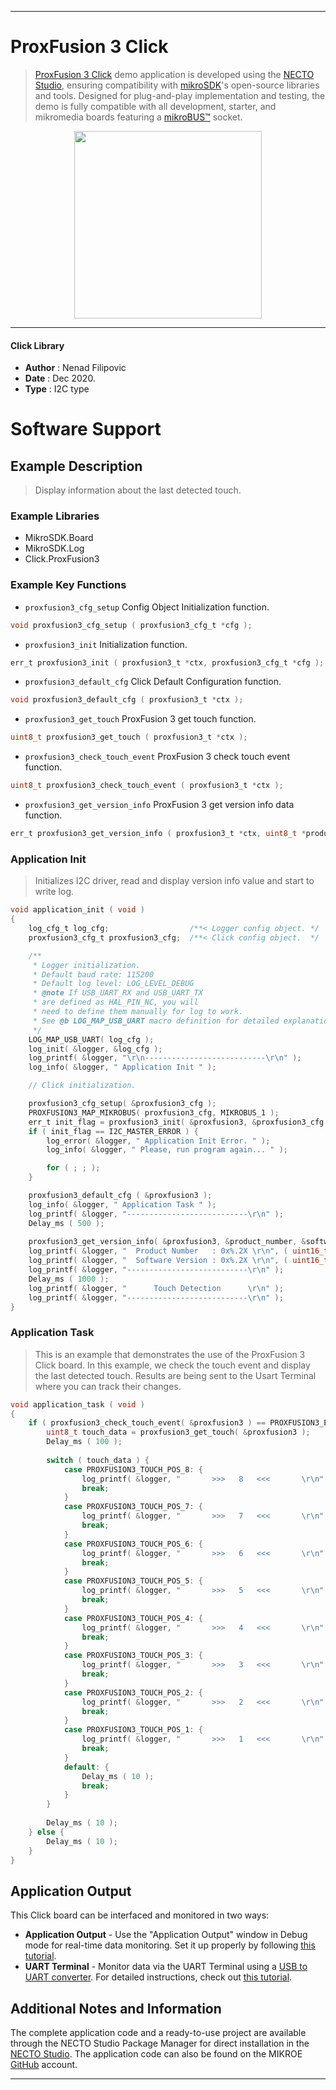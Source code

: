 
---
# ProxFusion 3 Click

> [ProxFusion 3 Click](https://www.mikroe.com/?pid_product=MIKROE-4469) demo application is developed using
the [NECTO Studio](https://www.mikroe.com/necto), ensuring compatibility with [mikroSDK](https://www.mikroe.com/mikrosdk)'s
open-source libraries and tools. Designed for plug-and-play implementation and testing, the demo is fully compatible with
all development, starter, and mikromedia boards featuring a [mikroBUS&trade;](https://www.mikroe.com/mikrobus) socket.

<p align="center">
  <img src="https://www.mikroe.com/?pid_product=MIKROE-4469&image=1" height=300px>
</p>

---

#### Click Library

- **Author**        : Nenad Filipovic
- **Date**          : Dec 2020.
- **Type**          : I2C type

# Software Support

## Example Description

> Display information about the last detected touch.

### Example Libraries

- MikroSDK.Board
- MikroSDK.Log
- Click.ProxFusion3

### Example Key Functions

- `proxfusion3_cfg_setup` Config Object Initialization function.
```c
void proxfusion3_cfg_setup ( proxfusion3_cfg_t *cfg );
```

- `proxfusion3_init` Initialization function.
```c
err_t proxfusion3_init ( proxfusion3_t *ctx, proxfusion3_cfg_t *cfg );
```

- `proxfusion3_default_cfg` Click Default Configuration function.
```c
void proxfusion3_default_cfg ( proxfusion3_t *ctx );
```

- `proxfusion3_get_touch` ProxFusion 3 get touch function.
```c
uint8_t proxfusion3_get_touch ( proxfusion3_t *ctx );
```

- `proxfusion3_check_touch_event` ProxFusion 3 check touch event function.
```c
uint8_t proxfusion3_check_touch_event ( proxfusion3_t *ctx );
```

- `proxfusion3_get_version_info` ProxFusion 3 get version info data function.
```c
err_t proxfusion3_get_version_info ( proxfusion3_t *ctx, uint8_t *product_number, uint8_t *software_version );
```

### Application Init

> Initializes I2C driver, read and display version info value
and start to write log.

```c
void application_init ( void ) 
{
    log_cfg_t log_cfg;                  /**< Logger config object. */
    proxfusion3_cfg_t proxfusion3_cfg;  /**< Click config object.  */

    /** 
     * Logger initialization.
     * Default baud rate: 115200
     * Default log level: LOG_LEVEL_DEBUG
     * @note If USB_UART_RX and USB_UART_TX 
     * are defined as HAL_PIN_NC, you will 
     * need to define them manually for log to work. 
     * See @b LOG_MAP_USB_UART macro definition for detailed explanation.
     */
    LOG_MAP_USB_UART( log_cfg );
    log_init( &logger, &log_cfg );
    log_printf( &logger, "\r\n---------------------------\r\n" );
    log_info( &logger, " Application Init " );

    // Click initialization.

    proxfusion3_cfg_setup( &proxfusion3_cfg );
    PROXFUSION3_MAP_MIKROBUS( proxfusion3_cfg, MIKROBUS_1 );
    err_t init_flag = proxfusion3_init( &proxfusion3, &proxfusion3_cfg );
    if ( init_flag == I2C_MASTER_ERROR ) {
        log_error( &logger, " Application Init Error. " );
        log_info( &logger, " Please, run program again... " );

        for ( ; ; );
    }

    proxfusion3_default_cfg ( &proxfusion3 );
    log_info( &logger, " Application Task " );
    log_printf( &logger, "---------------------------\r\n" );
    Delay_ms ( 500 );
    
    proxfusion3_get_version_info( &proxfusion3, &product_number, &software_version );
    log_printf( &logger, "  Product Number   : 0x%.2X \r\n", ( uint16_t )product_number );
    log_printf( &logger, "  Software Version : 0x%.2X \r\n", ( uint16_t )software_version );
    log_printf( &logger, "---------------------------\r\n" );
    Delay_ms ( 1000 );
    log_printf( &logger, "      Touch Detection      \r\n" );
    log_printf( &logger, "---------------------------\r\n" );
}
```

### Application Task

> This is an example that demonstrates the use of the ProxFusion 3 Click board.
In this example, we check the touch event and display the last detected touch. 
Results are being sent to the Usart Terminal where you can track their changes.

```c
void application_task ( void ) 
{
    if ( proxfusion3_check_touch_event( &proxfusion3 ) == PROXFUSION3_EVENT_TOUCH ) {        
        uint8_t touch_data = proxfusion3_get_touch( &proxfusion3 );
        Delay_ms ( 100 );
        
        switch ( touch_data ) {
            case PROXFUSION3_TOUCH_POS_8: {
                log_printf( &logger, "       >>>   8   <<<       \r\n" );
                break;
            }
            case PROXFUSION3_TOUCH_POS_7: {
                log_printf( &logger, "       >>>   7   <<<       \r\n" );
                break;
            }
            case PROXFUSION3_TOUCH_POS_6: {
                log_printf( &logger, "       >>>   6   <<<       \r\n" );
                break;
            }
            case PROXFUSION3_TOUCH_POS_5: {
                log_printf( &logger, "       >>>   5   <<<       \r\n" );
                break;
            }
            case PROXFUSION3_TOUCH_POS_4: {
                log_printf( &logger, "       >>>   4   <<<       \r\n" );
                break;
            }
            case PROXFUSION3_TOUCH_POS_3: {
                log_printf( &logger, "       >>>   3   <<<       \r\n" );
                break;
            }
            case PROXFUSION3_TOUCH_POS_2: {
                log_printf( &logger, "       >>>   2   <<<       \r\n" );
                break;
            }
            case PROXFUSION3_TOUCH_POS_1: {
                log_printf( &logger, "       >>>   1   <<<       \r\n" );
                break;
            }
            default: {
                Delay_ms ( 10 );
                break;
            }
        }
        
        Delay_ms ( 10 );
    } else {
        Delay_ms ( 10 );
    }
}
```

## Application Output

This Click board can be interfaced and monitored in two ways:
- **Application Output** - Use the "Application Output" window in Debug mode for real-time data monitoring.
Set it up properly by following [this tutorial](https://www.youtube.com/watch?v=ta5yyk1Woy4).
- **UART Terminal** - Monitor data via the UART Terminal using
a [USB to UART converter](https://www.mikroe.com/click/interface/usb?interface*=uart,uart). For detailed instructions,
check out [this tutorial](https://help.mikroe.com/necto/v2/Getting%20Started/Tools/UARTTerminalTool).

## Additional Notes and Information

The complete application code and a ready-to-use project are available through the NECTO Studio Package Manager for 
direct installation in the [NECTO Studio](https://www.mikroe.com/necto). The application code can also be found on
the MIKROE [GitHub](https://github.com/MikroElektronika/mikrosdk_click_v2) account.

---
